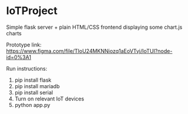 # IoTProject

Simple flask server + plain HTML/CSS frontend displaying some chart.js charts

Prototype link:
https://www.figma.com/file/TloU24MKNNiozq1aEoVTvj/IoTUI?node-id=0%3A1

Run instructions:
1. pip install flask
2. pip install mariadb
3. pip install serial
4. Turn on relevant IoT devices
5. python app.py